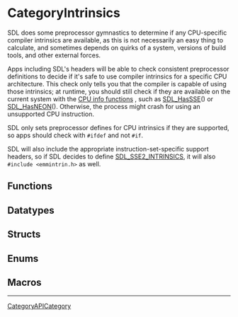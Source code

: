 # CategoryIntrinsics

SDL does some preprocessor gymnastics to determine if any CPU-specific
compiler intrinsics are available, as this is not necessarily an easy thing
to calculate, and sometimes depends on quirks of a system, versions of
build tools, and other external forces.

Apps including SDL's headers will be able to check consistent preprocessor
definitions to decide if it's safe to use compiler intrinsics for a
specific CPU architecture. This check only tells you that the compiler is
capable of using those intrinsics; at runtime, you should still check if
they are available on the current system with the
[CPU info functions](https://wiki.libsdl.org/SDL3/CategoryCPUInfo)
, such as [SDL_HasSSE](SDL_HasSSE)() or [SDL_HasNEON](SDL_HasNEON)().
Otherwise, the process might crash for using an unsupported CPU
instruction.

SDL only sets preprocessor defines for CPU intrinsics if they are
supported, so apps should check with `#ifdef` and not `#if`.

SDL will also include the appropriate instruction-set-specific support
headers, so if SDL decides to define
[SDL_SSE2_INTRINSICS](SDL_SSE2_INTRINSICS), it will also `#include
<emmintrin.h>` as well.

<!-- END CATEGORY DOCUMENTATION -->

## Functions

<!-- DO NOT HAND-EDIT CATEGORY LISTS, THEY ARE AUTOGENERATED AND WILL BE OVERWRITTEN, BASED ON TAGS IN INDIVIDUAL PAGE FOOTERS. EDIT THOSE INSTEAD. -->
<!-- BEGIN CATEGORY LIST: CategoryIntrinsics, CategoryAPIFunction -->
<!-- END CATEGORY LIST -->

## Datatypes

<!-- DO NOT HAND-EDIT CATEGORY LISTS, THEY ARE AUTOGENERATED AND WILL BE OVERWRITTEN, BASED ON TAGS IN INDIVIDUAL PAGE FOOTERS. EDIT THOSE INSTEAD. -->
<!-- BEGIN CATEGORY LIST: CategoryIntrinsics, CategoryAPIDatatype -->
<!-- END CATEGORY LIST -->

## Structs

<!-- DO NOT HAND-EDIT CATEGORY LISTS, THEY ARE AUTOGENERATED AND WILL BE OVERWRITTEN, BASED ON TAGS IN INDIVIDUAL PAGE FOOTERS. EDIT THOSE INSTEAD. -->
<!-- BEGIN CATEGORY LIST: CategoryIntrinsics, CategoryAPIStruct -->
<!-- END CATEGORY LIST -->

## Enums

<!-- DO NOT HAND-EDIT CATEGORY LISTS, THEY ARE AUTOGENERATED AND WILL BE OVERWRITTEN, BASED ON TAGS IN INDIVIDUAL PAGE FOOTERS. EDIT THOSE INSTEAD. -->
<!-- BEGIN CATEGORY LIST: CategoryIntrinsics, CategoryAPIEnum -->
<!-- END CATEGORY LIST -->

## Macros

<!-- DO NOT HAND-EDIT CATEGORY LISTS, THEY ARE AUTOGENERATED AND WILL BE OVERWRITTEN, BASED ON TAGS IN INDIVIDUAL PAGE FOOTERS. EDIT THOSE INSTEAD. -->
<!-- BEGIN CATEGORY LIST: CategoryIntrinsics, CategoryAPIMacro -->
<!-- END CATEGORY LIST -->

----
[CategoryAPICategory](CategoryAPICategory)

